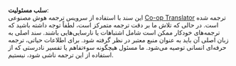 <!--
CO_OP_TRANSLATOR_METADATA:
{
  "original_hash": "d38387460faaff27512a6b8c91ba9737",
  "translation_date": "2025-03-26T19:48:07+00:00",
  "source_file": "08-multi-agent\\solution\\solution.md",
  "language_code": "fa"
}
-->


**سلب مسئولیت**:  
این سند با استفاده از سرویس ترجمه هوش مصنوعی [Co-op Translator](https://github.com/Azure/co-op-translator) ترجمه شده است. در حالی که تلاش ما بر دقت ترجمه متمرکز است، لطفاً توجه داشته باشید که ترجمه‌های خودکار ممکن است شامل اشتباهات یا نارسایی‌هایی باشند. سند اصلی به زبان اصلی آن باید به عنوان منبع معتبر در نظر گرفته شود. برای اطلاعات حیاتی، ترجمه حرفه‌ای انسانی توصیه می‌شود. ما مسئول هیچگونه سوءتفاهم یا تفسیر نادرستی که از استفاده از این ترجمه ناشی شود، نیستیم.